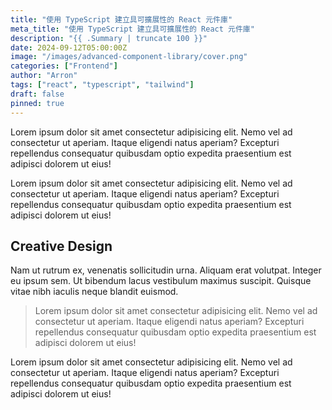 ```yaml
---
title: "使用 TypeScript 建立具可擴展性的 React 元件庫"
meta_title: "使用 TypeScript 建立具可擴展性的 React 元件庫"
description: "{{ .Summary | truncate 100 }}"
date: 2024-09-12T05:00:00Z
image: "/images/advanced-component-library/cover.png"
categories: ["Frontend"]
author: "Arron"
tags: ["react", "typescript", "tailwind"]
draft: false
pinned: true
---
```


Lorem ipsum dolor sit amet consectetur adipisicing elit. Nemo vel ad consectetur ut aperiam. Itaque eligendi natus aperiam? Excepturi repellendus consequatur quibusdam optio expedita praesentium est adipisci dolorem ut eius!

Lorem ipsum dolor sit amet consectetur adipisicing elit. Nemo vel ad consectetur ut aperiam. Itaque eligendi natus aperiam? Excepturi repellendus consequatur quibusdam optio expedita praesentium est adipisci dolorem ut eius!

## Creative Design

Nam ut rutrum ex, venenatis sollicitudin urna. Aliquam erat volutpat. Integer eu ipsum sem. Ut bibendum lacus vestibulum maximus suscipit. Quisque vitae nibh iaculis neque blandit euismod.

> Lorem ipsum dolor sit amet consectetur adipisicing elit. Nemo vel ad consectetur ut aperiam. Itaque eligendi natus aperiam? Excepturi repellendus consequatur quibusdam optio expedita praesentium est adipisci dolorem ut eius!

Lorem ipsum dolor sit amet consectetur adipisicing elit. Nemo vel ad consectetur ut aperiam. Itaque eligendi natus aperiam? Excepturi repellendus consequatur quibusdam optio expedita praesentium est adipisci dolorem ut eius!
